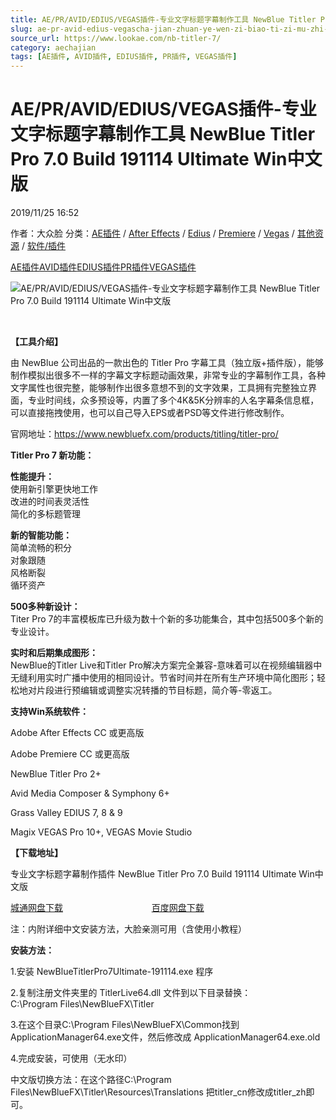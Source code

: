 ```yaml
---
title: AE/PR/AVID/EDIUS/VEGAS插件-专业文字标题字幕制作工具 NewBlue Titler Pro 7.0 Build 191114 Ultimate Win中文版
slug: ae-pr-avid-edius-vegascha-jian-zhuan-ye-wen-zi-biao-ti-zi-mu-zhi-zuo-gong-ju-newblue-titler-pro-7-0-build-191114-ultimate-winzhong-wen-ban
source_url: https://www.lookae.com/nb-titler-7/
category: aechajian
tags: [AE插件, AVID插件, EDIUS插件, PR插件, VEGAS插件]
---
```

# AE/PR/AVID/EDIUS/VEGAS插件-专业文字标题字幕制作工具 NewBlue Titler Pro 7.0 Build 191114 Ultimate Win中文版

2019/11/25 16:52

作者：大众脸
分类：[AE插件](https://www.lookae.com/after-effects/aechajian/) / [After Effects](https://www.lookae.com/after-effects/) / [Edius](https://www.lookae.com/qitarjcj/ediuszy/) / [Premiere](https://www.lookae.com/qitarjcj/premierezy/) / [Vegas](https://www.lookae.com/qitarjcj/vegaszy/) / [其他资源](https://www.lookae.com/qitarjcj/otherzy/) / [软件/插件](https://www.lookae.com/qitarjcj/)

[AE插件](https://www.lookae.com/tag/ae%e6%8f%92%e4%bb%b6/)[AVID插件](https://www.lookae.com/tag/avid%e6%8f%92%e4%bb%b6/)[EDIUS插件](https://www.lookae.com/tag/edius%e6%8f%92%e4%bb%b6/)[PR插件](https://www.lookae.com/tag/pr%e6%8f%92%e4%bb%b6/)[VEGAS插件](https://www.lookae.com/tag/vegas%e6%8f%92%e4%bb%b6/)

![AE/PR/AVID/EDIUS/VEGAS插件-专业文字标题字幕制作工具 NewBlue Titler Pro 7.0 Build 191114 Ultimate Win中文版](https://www.lookae.com/wp-content/uploads/2019/11/Titler-Pro-7.jpg "AE/PR/AVID/EDIUS/VEGAS插件-专业文字标题字幕制作工具 NewBlue Titler Pro 7.0 Build 191114 Ultimate Win中文版-LookAE.com")

[﻿](https://cloud.video.taobao.com//play/u/705956171/p/1/e/6/t/1/244637316918.mp4)

**【工具介绍】**

由 NewBlue 公司出品的一款出色的 Titler Pro 字幕工具（独立版+插件版），能够制作模拟出很多不一样的字幕文字标题动画效果，非常专业的字幕制作工具，各种文字属性也很完整，能够制作出很多意想不到的文字效果，工具拥有完整独立界面，专业时间线，众多预设等，内置了多个4K&5K分辨率的人名字幕条信息框，可以直接拖拽使用，也可以自己导入EPS或者PSD等文件进行修改制作。

官网地址：https://www.newbluefx.com/products/titling/titler-pro/

**Titler Pro 7 新功能：**

**性能提升：**  
使用新引擎更快地工作  
改进的时间表灵活性  
简化的多标题管理

**新的智能功能：**  
简单流畅的积分  
对象跟随  
风格断裂  
循环资产

**500多种新设计：**  
Titer Pro 7的丰富模板库已升级为数十个新的多功能集合，其中包括500多个新的专业设计。

**实时和后期集成图形：**  
NewBlue的Titler Live和Titler Pro解决方案完全兼容-意味着可以在视频编辑器中无缝利用实时广播中使用的相同设计。节省时间并在所有生产环境中简化图形；轻松地对片段进行预编辑或调整实况转播的节目标题，简介等-零返工。

**支持Win系统软件：**

Adobe After Effects CC 或更高版

Adobe Premiere CC 或更高版

NewBlue Titler Pro 2+

Avid Media Composer & Symphony 6+

Grass Valley EDIUS 7, 8 & 9

Magix VEGAS Pro 10+, VEGAS Movie Studio

**【下载地址】**

专业文字标题字幕制作插件 NewBlue Titler Pro 7.0 Build 191114 Ultimate Win中文版

[城通网盘下载](https://tc5.us/file/680462-409308947)                                    [百度网盘下载](https://pan.baidu.com/s/173J8rq1jaMgut8Re4lT_SA)

注：内附详细中文安装方法，大脸亲测可用（含使用小教程）

**安装方法：**

1.安装 NewBlueTitlerPro7Ultimate-191114.exe 程序

2.复制注册文件夹里的 TitlerLive64.dll 文件到以下目录替换：  
C:\Program Files\NewBlueFX\Titler

3.在这个目录C:\Program Files\NewBlueFX\Common找到 ApplicationManager64.exe文件，然后修改成 ApplicationManager64.exe.old

4.完成安装，可使用（无水印）

中文版切换方法：在这个路径C:\Program Files\NewBlueFX\Titler\Resources\Translations 把titler\_cn修改成titler\_zh即可。
